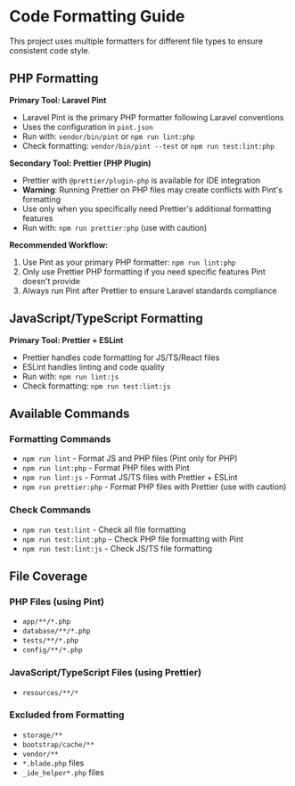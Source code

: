 # Code Formatting Guide

This project uses multiple formatters for different file types to ensure consistent code style.

## PHP Formatting

**Primary Tool: Laravel Pint**

- Laravel Pint is the primary PHP formatter following Laravel conventions
- Uses the configuration in `pint.json`
- Run with: `vendor/bin/pint` or `npm run lint:php`
- Check formatting: `vendor/bin/pint --test` or `npm run test:lint:php`

**Secondary Tool: Prettier (PHP Plugin)**

- Prettier with `@prettier/plugin-php` is available for IDE integration
- **Warning**: Running Prettier on PHP files may create conflicts with Pint's formatting
- Use only when you specifically need Prettier's additional formatting features
- Run with: `npm run prettier:php` (use with caution)

**Recommended Workflow:**

1. Use Pint as your primary PHP formatter: `npm run lint:php`
2. Only use Prettier PHP formatting if you need specific features Pint doesn't provide
3. Always run Pint after Prettier to ensure Laravel standards compliance

## JavaScript/TypeScript Formatting

**Primary Tool: Prettier + ESLint**

- Prettier handles code formatting for JS/TS/React files
- ESLint handles linting and code quality
- Run with: `npm run lint:js`
- Check formatting: `npm run test:lint:js`

## Available Commands

### Formatting Commands

- `npm run lint` - Format JS and PHP files (Pint only for PHP)
- `npm run lint:php` - Format PHP files with Pint
- `npm run lint:js` - Format JS/TS files with Prettier + ESLint
- `npm run prettier:php` - Format PHP files with Prettier (use with caution)

### Check Commands

- `npm run test:lint` - Check all file formatting
- `npm run test:lint:php` - Check PHP file formatting with Pint
- `npm run test:lint:js` - Check JS/TS file formatting

## File Coverage

### PHP Files (using Pint)

- `app/**/*.php`
- `database/**/*.php`
- `tests/**/*.php`
- `config/**/*.php`

### JavaScript/TypeScript Files (using Prettier)

- `resources/**/*`

### Excluded from Formatting

- `storage/**`
- `bootstrap/cache/**`
- `vendor/**`
- `*.blade.php` files
- `_ide_helper*.php` files
